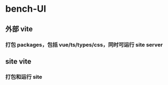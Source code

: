 # bench-UI

## 外部 vite

### 打包 packages，包括 vue/ts/types/css，同时可运行 site server

## site vite

### 打包和运行 site
